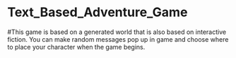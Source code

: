 # Text_Based_Adventure_Game

#This game is based on a generated world that is also based on interactive fiction. You can make random messages pop up in game and choose where to place your character when the game begins.
